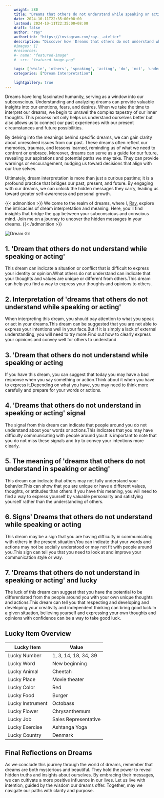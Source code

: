 ```yaml
---
    weight: 380
    title: "Dreams that others do not understand while speaking or acting"  # Assuming 'title' column exists
    date: 2024-10-11T22:35:00+08:00
    lastmod: 2024-10-11T22:35:00+08:00
    draft: false
    author: "ray"
    authorLink: "https://instagram.com/ray._.atelier"
    description: "Discover how 'Dreams that others do not understand while speaking or acting' can interpret your future and uncover its significant meanings in your life."
    #images: []
    #resources:
    #- name: "featured-image"
    #  src: "featured-image.png"
    
    tags: ['while', 'others', 'speaking', 'acting', 'do', 'not', 'understand', 'Dreams', 'that']
    categories: ["Dream Interpretation"]
    
    lightgallery: true
---
```

    
Dreams have long fascinated humanity, serving as a window into our subconscious. Understanding and analyzing dreams can provide valuable insights into our emotions, fears, and desires. When we take the time to interpret our dreams, we begin to unravel the complex tapestry of our inner thoughts. This process not only helps us understand ourselves better but also allows us to connect our past experiences with our present circumstances and future possibilities.

By delving into the meanings behind specific dreams, we can gain clarity about unresolved issues from our past. These dreams often reflect our memories, traumas, and lessons learned, reminding us of what we need to confront or embrace. Moreover, dreams can serve as a guide for our future, revealing our aspirations and potential paths we may take. They can provide warnings or encouragement, nudging us toward decisions that align with our true selves.

Ultimately, dream interpretation is more than just a curious pastime; it is a profound practice that bridges our past, present, and future. By engaging with our dreams, we can unlock the hidden messages they carry, leading us toward greater self-awareness and personal growth.

{{< admonition >}}
Welcome to the realm of dreams, where I, [Ray](https://instagram.com/ray._.atelier), explore the intricacies of dream interpretation and meaning. Here, you’ll find insights that bridge the gap between your subconscious and conscious mind. Join me on a journey to uncover the hidden messages in your dreams.
{{< /admonition >}}

![Dream Grl](https://cdn.pixabay.com/photo/2017/11/02/03/35/gothic-2910057_1280.jpg "Dream Grl")

## 1. 'Dream that others do not understand while speaking or acting'
This dream can indicate a situation or conflict that is difficult to express your identity or opinion.What others do not understand can indicate that your thoughts and values are unique or different from others.This dream can help you find a way to express your thoughts and opinions to others.

## 2. Interpretation of 'dreams that others do not understand while speaking or acting'
When interpreting this dream, you should pay attention to what you speak or act in your dreams.This dream can be suggested that you are not able to express your intentions well in your face.But if it is simply a lack of external understanding, you will need to try more.Find out how to clearly express your opinions and convey well for others to understand.

## 3. 'Dream that others do not understand while speaking or acting
If you have this dream, you can suggest that today you may have a bad response when you say something or action.Think about it when you have to express it.Depending on what you have, you may need to think more carefully and prepare for your words or actions.

## 4. 'Dreams that others do not understand in speaking or acting' signal
The signal from this dream can indicate that people around you do not understand about your words or actions.This indicates that you may have difficulty communicating with people around you.It is important to note that you do not miss these signals and try to convey your intentions more clearly.

## 5. The meaning of 'dreams that others do not understand in speaking or acting'
This dream can indicate that others may not fully understand your behavior.This can show that you are unique or have a different values, thoughts, or attitudes than others.If you have this meaning, you will need to find a way to express yourself by valuable personality and satisfying yourself rather than the understanding of others.

## 6. Signs' Dreams that others do not understand while speaking or acting
This dream may be a sign that you are having difficulty in communicating with others in the present situation.You can indicate that your words and actions may not be socially understood or may not fit with people around you.This sign can tell you that you need to look at and improve your communication style or way.

## 7. 'Dreams that others do not understand in speaking or acting' and lucky
The luck of this dream can suggest that you have the potential to be differentiated from the people around you with your own unique thoughts and actions.This dream can tell you that respecting and developing and developing your creativity and independent thinking can bring good luck.In a given situation, believing yourself and expressing your own thoughts and opinions with confidence can be a way to take good luck.

## Lucky Item Overview
| Lucky Item          | Value              |
|---------------|--------------------|
| Lucky Number        | 1, 3, 14, 18, 34, 39  |
| Lucky Word          | New beginning |
| Lucky Animal        | Cheetah |
| Lucky Place         | Movie theater     |
| Lucky Color         | Red     |
| Lucky Food          | Burger      |
| Lucky Instrument    | Octobass |
| Lucky Flower        | Chrysanthemum    |
| Lucky Job           | Sales Representative       |
| Lucky Exercise      | Ashtanga Yoga  |
| Lucky Country       | Denmark    |


##  Final Reflections on Dreams

As we conclude this journey through the world of dreams, remember that dreams are both mysterious and beautiful. They hold the power to reveal hidden truths and insights about ourselves. By embracing their messages, we can cultivate a more positive influence in our lives. Let us live with intention, guided by the wisdom our dreams offer. Together, may we navigate our paths with clarity and purpose.
